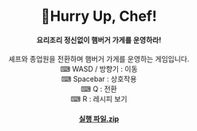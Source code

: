 # <div align=center>🍔Hurry Up, Chef!
#### <div align=center>요리조리 정신없이 햄버거 가게를 운영하라!
<div align=center> 셰프와 종업원을 전환하며 햄버거 가게를 운영하는 게임입니다.
<div align=center> ⌨ WASD / 방향기 : 이동
<div align=center> ⌨ Spacebar : 상호작용
<div align=center> ⌨ Q : 전환
<div align=center> ⌨ R : 레시피 보기        




#### [실행 파일.zip](https://drive.google.com/file/d/17EqfztpKYtduhphYputUusxA9mBlb1DG/view?usp=sharing)
